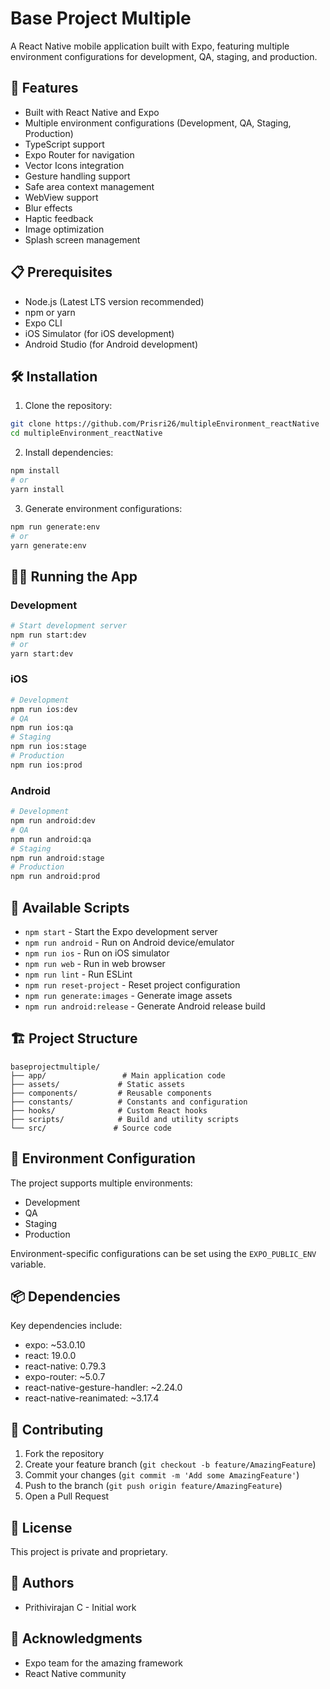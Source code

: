 # Base Project Multiple

A React Native mobile application built with Expo, featuring multiple environment configurations for development, QA, staging, and production.

## 🚀 Features

- Built with React Native and Expo
- Multiple environment configurations (Development, QA, Staging, Production)
- TypeScript support
- Expo Router for navigation
- Vector Icons integration
- Gesture handling support
- Safe area context management
- WebView support
- Blur effects
- Haptic feedback
- Image optimization
- Splash screen management

## 📋 Prerequisites

- Node.js (Latest LTS version recommended)
- npm or yarn
- Expo CLI
- iOS Simulator (for iOS development)
- Android Studio (for Android development)

## 🛠 Installation

1. Clone the repository:
```bash
git clone https://github.com/Prisri26/multipleEnvironment_reactNative
cd multipleEnvironment_reactNative
```

2. Install dependencies:
```bash
npm install
# or
yarn install
```

3. Generate environment configurations:
```bash
npm run generate:env
# or
yarn generate:env
```

## 🏃‍♂️ Running the App

### Development

```bash
# Start development server
npm run start:dev
# or
yarn start:dev
```

### iOS

```bash
# Development
npm run ios:dev
# QA
npm run ios:qa
# Staging
npm run ios:stage
# Production
npm run ios:prod
```

### Android

```bash
# Development
npm run android:dev
# QA
npm run android:qa
# Staging
npm run android:stage
# Production
npm run android:prod
```

## 📱 Available Scripts

- `npm start` - Start the Expo development server
- `npm run android` - Run on Android device/emulator
- `npm run ios` - Run on iOS simulator
- `npm run web` - Run in web browser
- `npm run lint` - Run ESLint
- `npm run reset-project` - Reset project configuration
- `npm run generate:images` - Generate image assets
- `npm run android:release` - Generate Android release build

## 🏗 Project Structure

```
baseprojectmultiple/
├── app/                 # Main application code
├── assets/             # Static assets
├── components/         # Reusable components
├── constants/          # Constants and configuration
├── hooks/              # Custom React hooks
├── scripts/            # Build and utility scripts
└── src/               # Source code
```

## 🔧 Environment Configuration

The project supports multiple environments:
- Development
- QA
- Staging
- Production

Environment-specific configurations can be set using the `EXPO_PUBLIC_ENV` variable.

## 📦 Dependencies

Key dependencies include:
- expo: ~53.0.10
- react: 19.0.0
- react-native: 0.79.3
- expo-router: ~5.0.7
- react-native-gesture-handler: ~2.24.0
- react-native-reanimated: ~3.17.4

## 🤝 Contributing

1. Fork the repository
2. Create your feature branch (`git checkout -b feature/AmazingFeature`)
3. Commit your changes (`git commit -m 'Add some AmazingFeature'`)
4. Push to the branch (`git push origin feature/AmazingFeature`)
5. Open a Pull Request

## 📄 License

This project is private and proprietary.

## 👥 Authors

- Prithivirajan C - Initial work

## 🙏 Acknowledgments

- Expo team for the amazing framework
- React Native community
